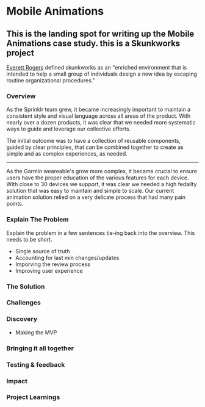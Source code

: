 # Mobile Animations
This is the landing spot for writing up the Mobile Animations case study.
this is a Skunkworks project
------

[Everett Rogers](https://en.wikipedia.org/wiki/Everett_Rogers) defined skunkworks as an "enriched environment that is intended to help a small group of individuals design a new idea by escaping routine organizational procedures."


### Overview
As the Sprinklr team grew, it became increasingly important to maintain a consistent style and visual language across all areas of the product. With nearly over a dozen products, it was clear that we needed more systematic ways to guide and leverage our collective efforts.

The initial outcome was to have a collection of reusable components, guided by clear principles, that can be combined together to create as simple and as complex experiences, as needed.

----- 

As the Garmin weareable's grow more complex, it became crucial to ensure users have the proper education of the various features for each device. With close to 30 devices we support, it was clear we needed a high fedailty solution that was easy to maintain and simple to scale. Our current animation solution relied on a very delicate process that had many pain points.


### Explain The Problem
Explain the problem in a few sentences tie-ing back into the overview. This needs to be short.
- Single source of truth
- Accounting for last min changes/updates
- Imporving the review process
- Improving user experience

### The Solution


### Challenges


### Discovery

- Making the MVP

### Bringing it all together


### Testing & feedback


### Impact


### Project Learnings